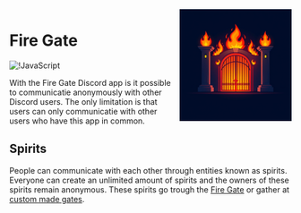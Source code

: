 <img align="right" src="./assets/images/icons/fire_gate.jpg" width=200 height=200>

# Fire Gate
![!JavaScript](https://img.shields.io/badge/JavaScript-F7DF1E?logo=javascript&logoColor=000&)

With the Fire Gate Discord app is it possible to communicatie anonymously with other Discord users. The only limitation is that users can only communicatie with other users who have this app in common.

## Spirits
People can communicate with each other through entities known as spirits. Everyone can create an unlimited amount of spirits and the owners of these spirits remain anonymous. These spirits go trough the [Fire Gate](./resources/markdown/documentation.md#fire-gate) or gather at [custom made gates](./resources/markdown/documentation.md#custom-gates).


